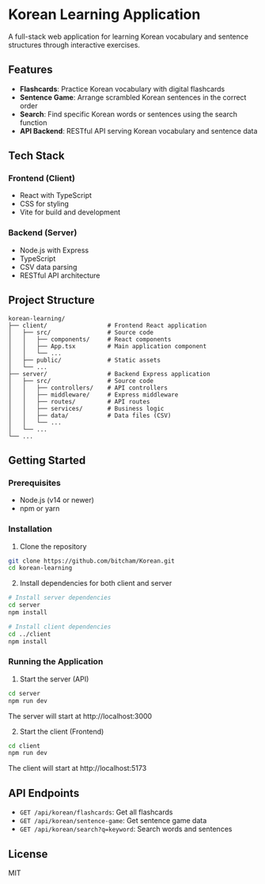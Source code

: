 # Korean Learning Application

A full-stack web application for learning Korean vocabulary and sentence structures through interactive exercises.

## Features

- **Flashcards**: Practice Korean vocabulary with digital flashcards
- **Sentence Game**: Arrange scrambled Korean sentences in the correct order
- **Search**: Find specific Korean words or sentences using the search function
- **API Backend**: RESTful API serving Korean vocabulary and sentence data

## Tech Stack

### Frontend (Client)
- React with TypeScript
- CSS for styling
- Vite for build and development

### Backend (Server)
- Node.js with Express
- TypeScript
- CSV data parsing
- RESTful API architecture

## Project Structure

```
korean-learning/
├── client/                 # Frontend React application
│   ├── src/                # Source code
│   │   ├── components/     # React components
│   │   ├── App.tsx         # Main application component
│   │   └── ...
│   ├── public/             # Static assets
│   └── ...
├── server/                 # Backend Express application
│   ├── src/                # Source code
│   │   ├── controllers/    # API controllers
│   │   ├── middleware/     # Express middleware
│   │   ├── routes/         # API routes
│   │   ├── services/       # Business logic
│   │   ├── data/           # Data files (CSV)
│   │   └── ...
│   └── ...
└── ...
```

## Getting Started

### Prerequisites
- Node.js (v14 or newer)
- npm or yarn

### Installation

1. Clone the repository
```bash
git clone https://github.com/bitcham/Korean.git
cd korean-learning
```

2. Install dependencies for both client and server
```bash
# Install server dependencies
cd server
npm install

# Install client dependencies
cd ../client
npm install
```

### Running the Application

1. Start the server (API)
```bash
cd server
npm run dev
```
The server will start at http://localhost:3000

2. Start the client (Frontend)
```bash
cd client
npm run dev
```
The client will start at http://localhost:5173

## API Endpoints

- `GET /api/korean/flashcards`: Get all flashcards
- `GET /api/korean/sentence-game`: Get sentence game data
- `GET /api/korean/search?q=keyword`: Search words and sentences

## License

MIT